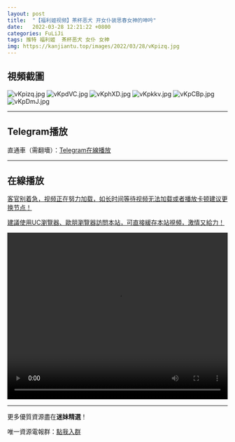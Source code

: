 ```yaml
---
layout: post
title:  "【福利姬视频】茶杯恶犬 开女仆装思春女神的呻吟"
date:   2022-03-28 12:21:22 +0800
categories: FuLiJi
tags: 推特 福利姬  茶杯恶犬 女仆 女神
img: https://kanjiantu.top/images/2022/03/28/vKpizq.jpg
---
```



## 視頻截圖

![vKpizq.jpg](https://kanjiantu.top/images/2022/03/28/vKpizq.jpg)
![vKpdVC.jpg](https://kanjiantu.top/images/2022/03/28/vKpdVC.jpg)
![vKphXD.jpg](https://kanjiantu.top/images/2022/03/28/vKphXD.jpg)
![vKpkkv.jpg](https://kanjiantu.top/images/2022/03/28/vKpkkv.jpg)
![vKpCBp.jpg](https://kanjiantu.top/images/2022/03/28/vKpCBp.jpg)
![vKpDmJ.jpg](https://kanjiantu.top/images/2022/03/28/vKpDmJ.jpg)

* * *
## Telegram播放

直通車（需翻墻）：[Telegram在線播放](https://t.me/mimeijingxuan/407)

* * *
## 在線播放
<u>客官别着急，视频正在努力加载，如长时间等待视频无法加载或者播放卡顿建议更换节点！</u>

<u>建議使用UC瀏覽器、歐朋瀏覽器訪問本站，可直接緩存本站視頻，激情又給力！</u>
<center><video src="https://cdn.publer.io/uploads/videos/623f2623db279760bbfbe85b/99f28dc06b1abdb5dd63fcbe2094fe41.mp4" width="100%" height="380px" controls="controls"></video></center>


* * *
更多優質資源盡在**迷妹精選**！

唯一資源電報群：[點我入群](https://t.me/mimeijingxuan)


